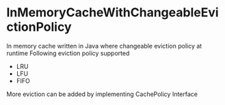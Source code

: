 # InMemoryCacheWithChangeableEvictionPolicy
In memory cache written in Java where changeable eviction policy at runtime
Following eviction policy supported
- LRU
- LFU
- FIFO <br>

More eviction can be added by implementing CachePolicy Interface
